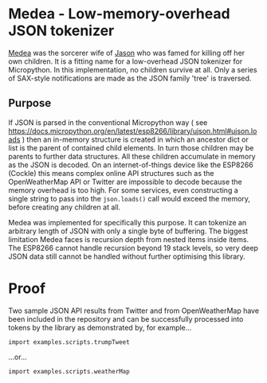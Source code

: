 # Medea - Low-memory-overhead JSON tokenizer

[Medea](https://en.wikipedia.org/wiki/Medea) was the sorcerer wife of [Jason](https://en.wikipedia.org/wiki/Jason) who was famed for killing off her own children. It is a fitting name for a low-overhead JSON tokenizer for Micropython. In this implementation, no children survive at all. Only a series of SAX-style notifications are made as the JSON family 'tree' is traversed.

## Purpose

If JSON is parsed in the conventional Micropython way ( see https://docs.micropython.org/en/latest/esp8266/library/ujson.html#ujson.loads ) then an in-memory structure is created in which an ancestor dict or list is the parent of contained child elements. In turn those children may be parents to further data structures. All these children accumulate in memory as the JSON is decoded. On an internet-of-things device like the ESP8266 (Cockle) this means complex online API structures such as the OpenWeatherMap API or Twitter are impossible to decode because the memory overhead is too high. For some services, even constructing a single string to pass into the ```json.loads()``` call would exceed the memory, before creating any children at all.

Medea was implemented for specifically this purpose. It can tokenize an arbitrary length of JSON with only a single byte of buffering. The biggest limitation Medea faces is recursion depth from nested items inside items. The ESP8266 cannot handle recursion beyond 19 stack levels, so very deep JSON data still cannot be handled without further optimising this library.

# Proof

Two sample JSON API results from Twitter and from OpenWeatherMap have been included in the repository and can be successfully processed into tokens by the library as demonstrated by, for example...

```
import examples.scripts.trumpTweet
```

...or...

```
import examples.scripts.weatherMap
```

